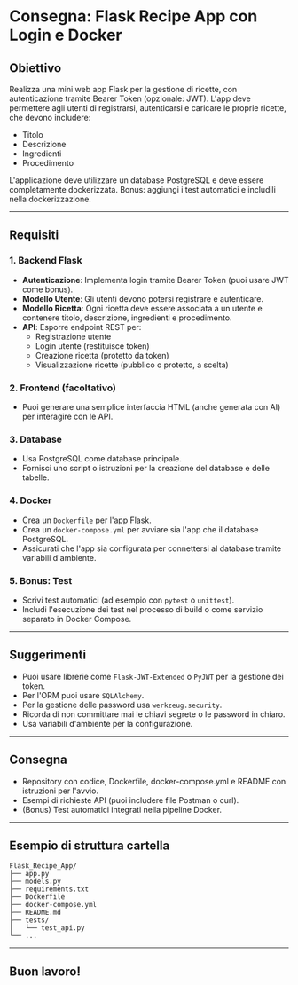 # Consegna: Flask Recipe App con Login e Docker

## Obiettivo

Realizza una mini web app Flask per la gestione di ricette, con autenticazione tramite Bearer Token (opzionale: JWT). L'app deve permettere agli utenti di registrarsi, autenticarsi e caricare le proprie ricette, che devono includere:

-   Titolo
-   Descrizione
-   Ingredienti
-   Procedimento

L'applicazione deve utilizzare un database PostgreSQL e deve essere completamente dockerizzata. Bonus: aggiungi i test automatici e includili nella dockerizzazione.

---

## Requisiti

### 1. Backend Flask

-   **Autenticazione**: Implementa login tramite Bearer Token (puoi usare JWT come bonus).
-   **Modello Utente**: Gli utenti devono potersi registrare e autenticare.
-   **Modello Ricetta**: Ogni ricetta deve essere associata a un utente e contenere titolo, descrizione, ingredienti e procedimento.
-   **API**: Esporre endpoint REST per:
    -   Registrazione utente
    -   Login utente (restituisce token)
    -   Creazione ricetta (protetto da token)
    -   Visualizzazione ricette (pubblico o protetto, a scelta)

### 2. Frontend (facoltativo)

-   Puoi generare una semplice interfaccia HTML (anche generata con AI) per interagire con le API.

### 3. Database

-   Usa PostgreSQL come database principale.
-   Fornisci uno script o istruzioni per la creazione del database e delle tabelle.

### 4. Docker

-   Crea un `Dockerfile` per l'app Flask.
-   Crea un `docker-compose.yml` per avviare sia l'app che il database PostgreSQL.
-   Assicurati che l'app sia configurata per connettersi al database tramite variabili d'ambiente.

### 5. Bonus: Test

-   Scrivi test automatici (ad esempio con `pytest` o `unittest`).
-   Includi l'esecuzione dei test nel processo di build o come servizio separato in Docker Compose.

---

## Suggerimenti

-   Puoi usare librerie come `Flask-JWT-Extended` o `PyJWT` per la gestione dei token.
-   Per l'ORM puoi usare `SQLAlchemy`.
-   Per la gestione delle password usa `werkzeug.security`.
-   Ricorda di non committare mai le chiavi segrete o le password in chiaro.
-   Usa variabili d'ambiente per la configurazione.

---

## Consegna

-   Repository con codice, Dockerfile, docker-compose.yml e README con istruzioni per l'avvio.
-   Esempi di richieste API (puoi includere file Postman o curl).
-   (Bonus) Test automatici integrati nella pipeline Docker.

---

## Esempio di struttura cartella

```
Flask_Recipe_App/
├── app.py
├── models.py
├── requirements.txt
├── Dockerfile
├── docker-compose.yml
├── README.md
├── tests/
│   └── test_api.py
└── ...
```

---

## Buon lavoro!
